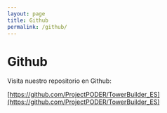 ```yaml
---
layout: page
title: Github
permalink: /github/
---
```


# Github

Visita nuestro repositorio en Github:

[https://github.com/ProjectPODER/TowerBuilder_ES](https://github.com/ProjectPODER/TowerBuilder_ES)
